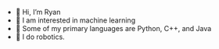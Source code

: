 - 👋 Hi, I’m Ryan
- 👀 I am interested in machine learning
- 🌱 Some of my primary languages are Python, C++, and Java
- 💞️ I do robotics. 

<!---
ChaoticChaosTheGreat/ChaoticChaosTheGreat is a ✨ special ✨ repository because its `README.md` (this file) appears on your GitHub profile.
You can click the Preview link to take a look at your changes.
--->

